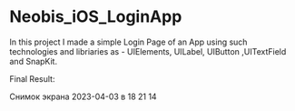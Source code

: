 # Neobis_iOS_LoginApp
In this project I made a simple Login Page of an App using such technologies and libriaries as - UIElements, UILabel, UIButton ,UITextField and SnapKit.

Final Result:

Снимок экрана 2023-04-03 в 18 21 14
